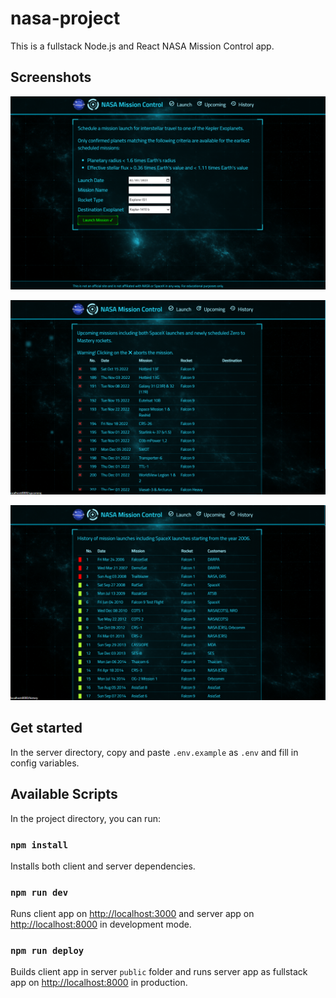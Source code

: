# nasa-project

This is a fullstack Node.js and React NASA Mission Control app.

## Screenshots

![Alt text](screenshots/1-launch.png?raw=true "Launch page")

![Alt text](screenshots/2-upcoming.png?raw=true "Upcoming page")

![Alt text](screenshots/3-history.png?raw=true "History page")

## Get started

In the server directory, copy and paste `.env.example` as `.env` and fill in config variables.

## Available Scripts

In the project directory, you can run:

### `npm install`

Installs both client and server dependencies.

### `npm run dev`

Runs client app on [http://localhost:3000](http://localhost:3000) and server app on [http://localhost:8000](http://localhost:8000) in development mode.

### `npm run deploy`

Builds client app in server `public` folder and runs server app as fullstack app on [http://localhost:8000](http://localhost:8000) in production.
